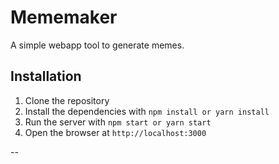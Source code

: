 # Mememaker

A simple webapp tool to generate memes.

## Installation

1. Clone the repository
2. Install the dependencies with `npm install or yarn install`
3. Run the server with `npm start or yarn start`
4. Open the browser at `http://localhost:3000`

--